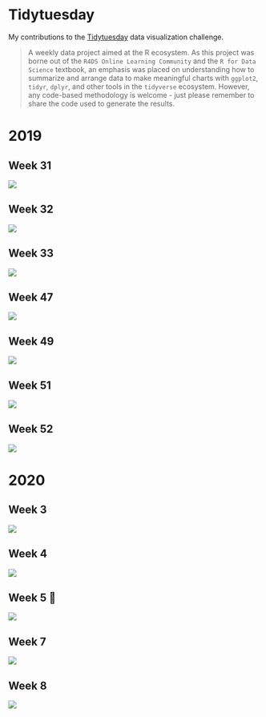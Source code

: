 # Tidytuesday

My contributions to the [Tidytuesday](https://github.com/rfordatascience/tidytuesday) data visualization challenge.

> A weekly data project aimed at the R ecosystem. As this project was borne out of the `R4DS Online Learning Community` and the `R for Data Science` textbook, an emphasis was placed on understanding how to summarize and arrange data to make meaningful charts with `ggplot2`, `tidyr`, `dplyr`, and other tools in the `tidyverse` ecosystem. However, any code-based methodology is welcome - just please remember to share the code used to generate the results.


# 2019

## Week 31

![](graphs/tidytuesday_2019_week31.png)

## Week 32

![](graphs/tidytuesday_2019_week32.png)

## Week 33

![](graphs/tidytuesday_2019_week33.png)

## Week 47

![](graphs/tidytuesday_2019_week47.png)

## Week 49

![](graphs/tidytuesday_2019_week49.png)

## Week 51

![](graphs/tidytuesday_2019_week51.png)

## Week 52

![](graphs/tidytuesday_2019_week52.png)

# 2020

## Week 3

![](graphs/tidytuesday_2020_week03.png)

## Week 4

![](graphs/tidytuesday_2020_week04.png)

## Week 5 :evergreen_tree:

![](graphs/tidytuesday_2020_week05.png)

## Week 7

![](graphs/tidytuesday_2020_week07.png)


## Week 8

![](graphs/tidytuesday_2020_week08.png)
